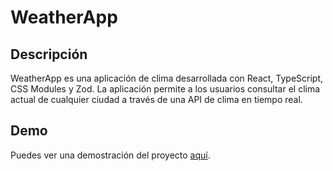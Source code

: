 # WeatherApp

## Descripción
WeatherApp es una aplicación de clima desarrollada con React, TypeScript, CSS Modules y Zod. 
La aplicación permite a los usuarios consultar el clima actual de cualquier ciudad a través de una API de clima en tiempo real. 


## Demo

Puedes ver una demostración del proyecto [aquí](https://climajsb.netlify.app/).

